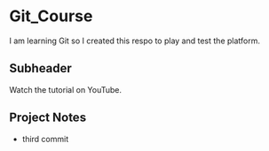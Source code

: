 # Git_Course
I am learning Git so I created this respo to play and test the platform.

## Subheader
Watch the tutorial on YouTube.

## Project Notes
- third commit 